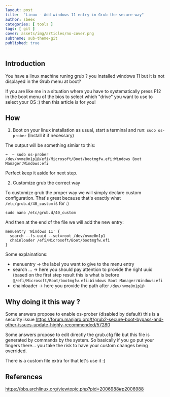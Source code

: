 ```yaml
---
layout: post
title:  "Linux - Add windows 11 entry in Grub the secure way"
author: sbeex
categories: [ tools ]
tags: [ git ]
cover: assets/img/articles/no-cover.png
subtheme: sub-theme-git
published: true
---
```

## Introduction

You have a linux machine runing grub ? you installed windows 11 but it is not displayed in the Grub menu at boot?

If you are like me in a situation where you have to systematically press F12 in the boot menu of the bios to select which "drive" you want to use to select your OS :) then this article is for you!

## How

1) Boot on your linux installation as usual, start a terminal and run: `sudo os-prober` (Install it if necessary)

The output will be something simiar to this:

```
➜  ~ sudo os-prober
/dev/nvme0n1p1@/efi/Microsoft/Boot/bootmgfw.efi:Windows Boot Manager:Windows:efi
```

Perfect keep it aside for next step.

2) Customize grub the correct way

To customize grub the proper way we will simply declare custom configuration. That's great because that's exactly what `/etc/grub.d/40_custom` is for :)

`sudo nano /etc/grub.d/40_custom`

And then at the end of the file we will add the new entry:

```
menuentry 'Windows 11' {
  search --fs-uuid --set=root /dev/nvme0n1p1
  chainloader /efi/Microsoft/Boot/bootmgfw.efi
}
```

Some explainations:

* menuentry -> the label you want to give to the menu entry
* search ... -> here you should pay attention to provide the right uuid (based on the first step result this is what is before `@/efi/Microsoft/Boot/bootmgfw.efi:Windows Boot Manager:Windows:efi`
* chainloader -> here you provide the path after `/dev/nvme0n1p1@`


## Why doing it this way ?
Some answers propose to enable os-prober (disabled by default) this is a security issue https://forum.manjaro.org/t/grub2-secure-boot-bypass-and-other-issues-update-highly-recommended/57280

Some answers propose to edit directly the grub.cfg file but this file is generated by commands by the system. So basically if you go put your fingers there... you take the risk to have your custom changes being overrided.

There is a custom file extra for that let's use it :)




## References
https://bbs.archlinux.org/viewtopic.php?pid=2006988#p2006988
